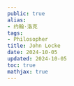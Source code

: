 ```yaml
---
public: true
alias:
- 约翰·洛克
tags:
- Philosopher
title: John Locke
date: 2024-10-05
updated: 2024-10-05
toc: true
mathjax: true
---
```

